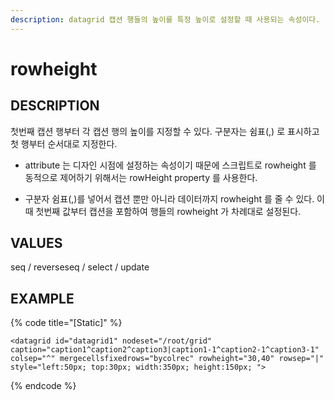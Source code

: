 ```yaml
---
description: datagrid 캡션 행들의 높이를 특정 높이로 설정할 때 사용되는 속성이다.
---
```


#  rowheight                

## DESCRIPTION

첫번째 캡션 행부터 각 캡션 행의 높이를 지정할 수 있다. 
구분자는 쉼표(,) 로 표시하고 첫 행부터 순서대로 지정한다.

* attribute 는 디자인 시점에 설정하는 속성이기 때문에 스크립트로 rowheight 를 동적으로 제어하기 위해서는 rowHeight property 를 사용한다.

* 구분자 쉼표(,)를 넣어서 캡션 뿐만 아니라 데이터까지 rowheight 를 줄 수 있다. 이 때 첫번째 값부터 캡션을 포함하여 행들의 rowheight 가 차례대로 설정된다.                  
   
## VALUES

seq / reverseseq / select / update

## EXAMPLE

{% code title="\[Static\]" %}
```markup
<datagrid id="datagrid1" nodeset="/root/grid" caption="caption1^caption2^caption3|caption1-1^caption2-1^caption3-1" colsep="^" mergecellsfixedrows="bycolrec" rowheight="30,40" rowsep="|" style="left:50px; top:30px; width:350px; height:150px; ">
```
{% endcode %}



